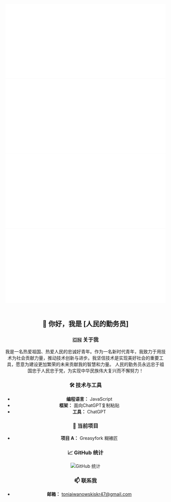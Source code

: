 <div align="center">

<a href="https://raw.githubusercontent.com/10086100886/github-stats/master/generated/overview.svg#gh-light-mode-only">
    <img src="https://github.com/10086100886/github-stats/blob/master/generated/overview.svg#gh-light-mode-only" /></a>
<a href="https://raw.githubusercontent.com/10086100886/github-stats/master/generated/languages.svg#gh-light-mode-only">
    <img src="https://github.com/10086100886/github-stats/blob/master/generated/languages.svg#gh-light-mode-only" /></a>

<a href="https://raw.githubusercontent.com/10086100886/github-stats/master/generated/overview.svg#gh-dark-mode-only">
    <img src="https://github.com/10086100886/github-stats/blob/master/generated/overview.svg#gh-dark-mode-only" /></a>
<a href="https://raw.githubusercontent.com/10086100886/github-stats/master/generated/languages.svg#gh-dark-mode-only">
    <img src="https://github.com/10086100886/github-stats/blob/master/generated/languages.svg#gh-dark-mode-only" /></a>    
<br /><br />

## 👋 你好，我是 [人民的勤务员]

### 🇨🇳 关于我
我是一名热爱祖国、热爱人民的忠诚好青年。作为一名新时代青年，我致力于用技术为社会贡献力量，推动技术创新与进步。我坚信技术是实现美好社会的重要工具，愿意为建设更加繁荣的未来贡献我的智慧和力量。
人民的勤务员永远忠于祖国忠于人民忠于党，为实现中华民族伟大复兴而不懈努力！
### 🛠️ 技术与工具
- **编程语言：** JavaScript
- **框架：** 面向ChatGPT复制粘贴
- **工具：** ChatGPT

### 💼 当前项目
- **项目 A：** Greasyfork 糊裱匠


### 📈 GitHub 统计
![ GitHub 统计](https://github-readme-stats.vercel.app/api?username=qinwuyuan-cn&show_icons=true&hide_title=true&count_private=true&include_all_commits=true)

 
### 📫 联系我
- **邮箱：** [toniaiwanowskiskr47@gmail.com](mailto:toniaiwanowskiskr47@gmail.com)


